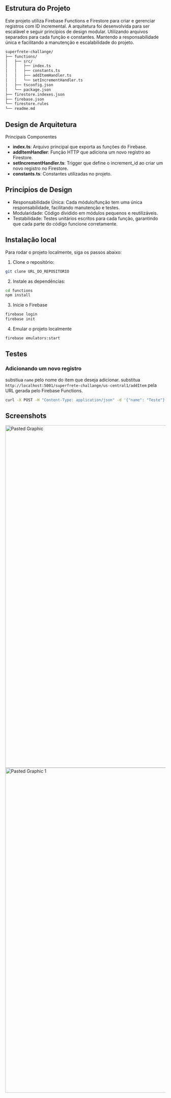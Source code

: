 ## Estrutura do Projeto

Este projeto utiliza Firebase Functions e Firestore para criar e gerenciar registros com ID incremental. A arquitetura foi desenvolvida para ser escalável e seguir princípios de design modular. Utilizando arquivos separados para cada função e constantes. Mantendo a responsabilidade única e facilitando a manutenção e escalabilidade do projeto.

```bash
superfrete-challange/
├── functions/
│   ├── src/
│   │   ├── index.ts
│   │   ├── constants.ts
│   │   ├── addItemHandler.ts
│   │   └── setIncrementHandler.ts
│   ├── tsconfig.json
│   └── package.json
├── firestore.indexes.json
├── firebase.json
└── firestore.rules
└── readme.md
```

## Design de Arquitetura
Principais Componentes
- **index.ts**: Arquivo principal que exporta as funções do Firebase.
- **addItemHandler**: Função HTTP que adiciona um novo registro ao Firestore.
- **setIncrementHandler.ts**: Trigger que define o increment_id ao criar um novo registro no Firestore.
- **constants.ts**: Constantes utilizadas no projeto.

## Princípios de Design
- Responsabilidade Única: Cada módulo/função tem uma única responsabilidade, facilitando manutenção e testes.
- Modularidade: Código dividido em módulos pequenos e reutilizáveis.
- Testabilidade: Testes unitários escritos para cada função, garantindo que cada parte do código funcione corretamente.

## Instalação local
Para rodar o projeto localmente, siga os passos abaixo:

1. Clone o repositório:
```bash
git clone URL_DO_REPOSITORIO
```

2. Instale as dependências:
```bash
cd functions
npm install
```

3. Inicie o Firebase
```bash
firebase login
firebase init
```

4. Emular o projeto localmente
```bash
firebase emulators:start
```

## Testes

### Adicionando um novo registro
substiua `name` pelo nome do item que deseja adicionar.
substitua `http://localhost:5001/superfrete-challange/us-central1/addItem` pela URL gerada pelo Firebase Functions.
```bash
curl -X POST -H "Content-Type: application/json" -d '{"name": "Teste"}' http://localhost:5001/superfrete-challange/us-central1/addItem
```
## Screenshots
<img width="1074" alt="Pasted Graphic" src="https://github.com/joelsantosjunior/superfrete-challange/assets/8531514/0a380b4d-8ebf-4a75-a119-b02051a89d12">
<img width="1019" alt="Pasted Graphic 1" src="https://github.com/joelsantosjunior/superfrete-challange/assets/8531514/5f6d5fbc-908c-4583-87c0-a2266b08cbfd">


